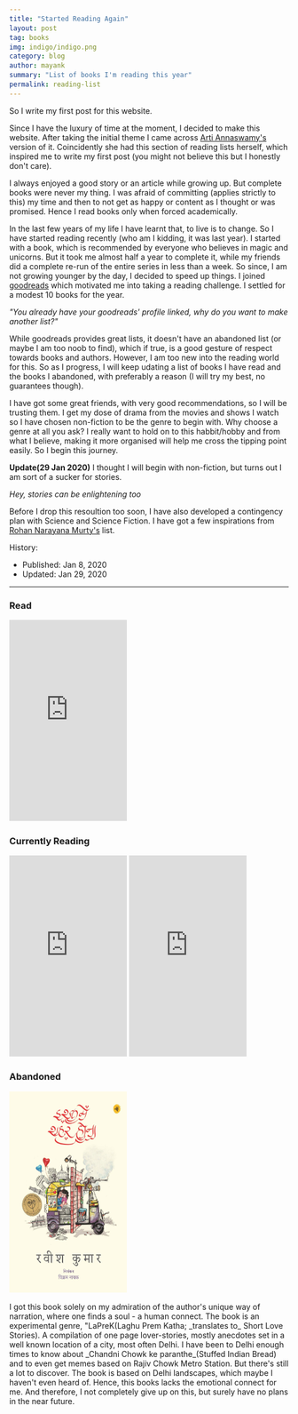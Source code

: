 ```yaml
---
title: "Started Reading Again"
layout: post
tag: books
img: indigo/indigo.png
category: blog
author: mayank
summary: "List of books I'm reading this year"
permalink: reading-list
---
```


So I write my first post for this website.

Since I have the luxury of time at the moment, I decided to make this website. After taking the initial theme I came across [Arti Annaswamy's](https://github.com/aannasw/aannasw.github.io) version of it. Coincidently she had this section of reading lists herself, which inspired me to write my first post (you might not believe this but I honestly don't care). 

I always enjoyed a good story or an article while growing up. But complete books were never my thing. I was afraid of committing (applies strictly to this) my time and then to not get as happy or content as I thought or was promised. Hence I read books only when forced academically.

In the last few years of my life I have learnt that, to live is to change. So I have started reading recently (who am I kidding, it was last year). I started with a book, which is recommended by everyone who believes in magic and unicorns. But it took me almost half a year to complete it, while my friends did a complete re-run of the entire series in less than a week. So since, I am not growing younger by the day, I decided to speed up things. I joined [goodreads](https://www.goodreads.com/kumar-mayank) which motivated me into taking a reading challenge. I settled for a modest 10 books for the year. 

_"You already have your goodreads' profile linked, why do you want to make another list?"_

While goodreads provides great lists, it doesn't have an abandoned list (or maybe I am too noob to find), which if true, is a good gesture of respect towards books and authors. However, I am too new into the reading world for this. So as I progress, I will keep udating a list of books I have read and the books I abandoned, with preferably a reason (I will try my best, no guarantees though).

I have got some great friends, with very good recommendations, so I will be trusting them. I get my dose of drama from the movies and shows I watch so I have chosen non-fiction to be the genre to begin with. Why choose a genre at all you ask? I really want to hold on to this habbit/hobby and from what I believe, making it more organised will help me cross the tipping point easily. So I begin this journey.

**Update(29 Jan 2020)** I thought I will begin with non-fiction, but turns out I am sort of a sucker for stories. 

_Hey, stories can be enlightening too_

Before I drop this resoultion too soon, I have also developed a contingency plan with Science and Science Fiction. I have got a few inspirations from [Rohan Narayana Murty's](http://www.eecs.harvard.edu/~rohan/Books.html) list.


History:

- Published: Jan 8, 2020
- Updated: Jan 29, 2020

---
### Read
<iframe type="text/html" width="212" height="362" frameborder="0" allowfullscreen style="max-width:100%" src="https://read.amazon.in/kp/card?asin=B00U6SFUSS&preview=inline&linkCode=kpe&ref_=cm_sw_r_kb_dp_LlhsEbNQ7JKEW" ></iframe>

### Currently Reading

<iframe type="text/html" width="212" height="362" frameborder="0" allowfullscreen style="max-width:100%" src="https://read.amazon.com/kp/card?asin=B00IYUYF4A&preview=inline&linkCode=kpe&ref_=cm_sw_r_kb_dp_JeCIAbKEW0MD0" ></iframe>
<iframe type="text/html" width="212" height="362" frameborder="0" allowfullscreen style="max-width:100%" src="https://read.amazon.in/kp/card?asin=B00I7JO1O2&preview=inline&linkCode=kpe&ref_=cm_sw_r_kb_dp_MW2uEb8GRASJY" ></iframe>

### Abandoned

<div class="side-by-side">
<div class="toleft">
    <a href="https://www.amazon.in/Ishq-Mein-Shahar-Laprek-Trilogy/dp/8126727675/"><img class="image" src="../assets/images/Ishqsheher.jpg"  width="212" height="362" /></a>
</div>
 <div class="toright">
        <p>I got this book solely on my admiration of the author's unique way of narration, where one finds a soul - a human connect. The book is an experimental genre, "LaPreK(Laghu Prem Katha; _translates to_ Short Love Stories). A compilation of one page lover-stories, mostly anecdotes set in a well known location of a city, most often Delhi. I have been to Delhi enough times to know about _Chandni Chowk ke paranthe_(Stuffed Indian Bread) and to even get memes based on Rajiv Chowk Metro Station. But there's still  a lot to discover. The book is based on Delhi landscapes, which maybe I haven't even heard of. Hence, this books lacks the emotional connect for me. And therefore, I not completely give up on this, but surely have no plans in the near future.</p>
</div>
</div>
